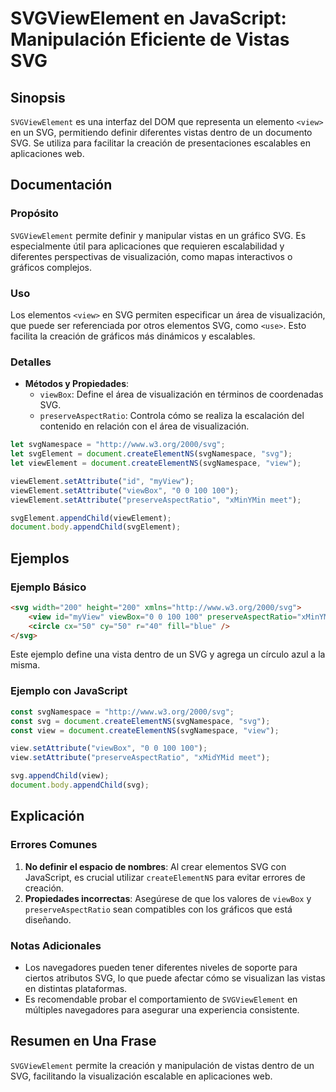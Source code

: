 <!--
Meta Description: # SVGViewElement en JavaScript: Manipulación Eficiente de Vistas SVG ## Sinopsis `SVGViewElement` es una interfaz del DOM que representa un elemento `...
Meta Keywords: svg, view, que, svgnamespace, document
-->

# SVGViewElement en JavaScript: Manipulación Eficiente de Vistas SVG

## Sinopsis
`SVGViewElement` es una interfaz del DOM que representa un elemento `<view>` en un SVG, permitiendo definir diferentes vistas dentro de un documento SVG. Se utiliza para facilitar la creación de presentaciones escalables en aplicaciones web.

## Documentación
### Propósito
`SVGViewElement` permite definir y manipular vistas en un gráfico SVG. Es especialmente útil para aplicaciones que requieren escalabilidad y diferentes perspectivas de visualización, como mapas interactivos o gráficos complejos.

### Uso
Los elementos `<view>` en SVG permiten especificar un área de visualización, que puede ser referenciada por otros elementos SVG, como `<use>`. Esto facilita la creación de gráficos más dinámicos y escalables.

### Detalles
- **Métodos y Propiedades**:
  - `viewBox`: Define el área de visualización en términos de coordenadas SVG.
  - `preserveAspectRatio`: Controla cómo se realiza la escalación del contenido en relación con el área de visualización.
  
```javascript
let svgNamespace = "http://www.w3.org/2000/svg";
let svgElement = document.createElementNS(svgNamespace, "svg");
let viewElement = document.createElementNS(svgNamespace, "view");

viewElement.setAttribute("id", "myView");
viewElement.setAttribute("viewBox", "0 0 100 100");
viewElement.setAttribute("preserveAspectRatio", "xMinYMin meet");

svgElement.appendChild(viewElement);
document.body.appendChild(svgElement);
```

## Ejemplos
### Ejemplo Básico
```html
<svg width="200" height="200" xmlns="http://www.w3.org/2000/svg">
    <view id="myView" viewBox="0 0 100 100" preserveAspectRatio="xMinYMin meet"></view>
    <circle cx="50" cy="50" r="40" fill="blue" />
</svg>
```
Este ejemplo define una vista dentro de un SVG y agrega un círculo azul a la misma.

### Ejemplo con JavaScript
```javascript
const svgNamespace = "http://www.w3.org/2000/svg";
const svg = document.createElementNS(svgNamespace, "svg");
const view = document.createElementNS(svgNamespace, "view");

view.setAttribute("viewBox", "0 0 100 100");
view.setAttribute("preserveAspectRatio", "xMidYMid meet");

svg.appendChild(view);
document.body.appendChild(svg);
```

## Explicación
### Errores Comunes
1. **No definir el espacio de nombres**: Al crear elementos SVG con JavaScript, es crucial utilizar `createElementNS` para evitar errores de creación.
2. **Propiedades incorrectas**: Asegúrese de que los valores de `viewBox` y `preserveAspectRatio` sean compatibles con los gráficos que está diseñando.

### Notas Adicionales
- Los navegadores pueden tener diferentes niveles de soporte para ciertos atributos SVG, lo que puede afectar cómo se visualizan las vistas en distintas plataformas.
- Es recomendable probar el comportamiento de `SVGViewElement` en múltiples navegadores para asegurar una experiencia consistente.

## Resumen en Una Frase
`SVGViewElement` permite la creación y manipulación de vistas dentro de un SVG, facilitando la visualización escalable en aplicaciones web.